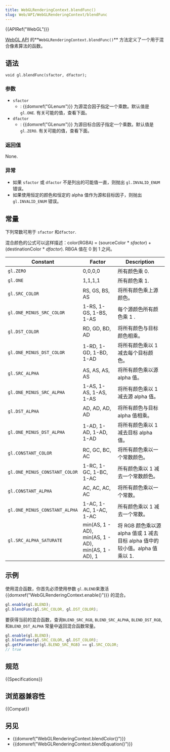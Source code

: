 ```yaml
---
title: WebGLRenderingContext.blendFunc()
slug: Web/API/WebGLRenderingContext/blendFunc
---
```


{{APIRef("WebGL")}}

[WebGL API](/zh-CN/docs/Web/API/WebGL_API) 的**`WebGLRenderingContext.blendFunc()`** 方法定义了一个用于混合像素算法的函数。

## 语法

```
void gl.blendFunc(sfactor, dfactor);
```

### 参数

- `sfactor`
  - : {{domxref("GLenum")}} 为源混合因子指定一个乘数。默认值是 `gl.ONE`. 有关可能的值，查看下面。
- `dfactor`
  - : {{domxref("GLenum")}} 为源目标合因子指定一个乘数。默认值是 `gl.ZERO`. 有关可能的值，查看下面。

### 返回值

None.

### 异常

- 如果 `sfactor` 或 `dfactor` 不是列出的可能值一直，则抛出 `gl.INVALID_ENUM` 错误。
- 如果使用恒定的颜色和恒定的 alpha 值作为源和目标因子，则抛出`gl.INVALID_ENUM` 错误。

## 常量

下列常数可用于 `sfactor` 和`dfactor`.

混合颜色的公式可以这样描述：color(RGBA) = (sourceColor \* _sfactor_) + (destinationColor \* _dfactor_). RBGA 值在 0 到 1 之间。

| Constant                      | Factor                                               | Description                                                                 |
| ----------------------------- | ---------------------------------------------------- | --------------------------------------------------------------------------- |
| `gl.ZERO`                     | 0,0,0,0                                              | 所有颜色乘 0.                                                               |
| `gl.ONE`                      | 1,1,1,1                                              | 所有颜色乘 1.                                                               |
| `gl.SRC_COLOR`                | RS, GS, BS, AS                                       | 将所有颜色乘上源颜色。                                                      |
| `gl.ONE_MINUS_SRC_COLOR`      | 1-RS, 1-GS, 1-BS, 1-AS                               | 每个源颜色所有颜色乘 1 .                                                    |
| `gl.DST_COLOR`                | RD, GD, BD, AD                                       | 将所有颜色与目标颜色相乘。                                                  |
| `gl.ONE_MINUS_DST_COLOR`      | 1-RD, 1-GD, 1-BD, 1-AD                               | 将所有颜色乘以 1 减去每个目标颜色。                                         |
| `gl.SRC_ALPHA`                | AS, AS, AS, AS                                       | 将所有颜色乘以源 alpha 值。                                                 |
| `gl.ONE_MINUS_SRC_ALPHA`      | 1-AS, 1-AS, 1-AS, 1-AS                               | 将所有颜色乘以 1 减去源 alpha 值。                                          |
| `gl.DST_ALPHA`                | AD, AD, AD, AD                                       | 将所有颜色与目标 alpha 值相乘。                                             |
| `gl.ONE_MINUS_DST_ALPHA`      | 1-AD, 1-AD, 1-AD, 1-AD                               | 将所有颜色乘以 1 减去目标 alpha 值。                                        |
| `gl.CONSTANT_COLOR`           | RC, GC, BC, AC                                       | 将所有颜色乘以一个常数颜色。                                                |
| `gl.ONE_MINUS_CONSTANT_COLOR` | 1-RC, 1-GC, 1-BC, 1-AC                               | 所有颜色乘以 1 减去一个常数颜色。                                           |
| `gl.CONSTANT_ALPHA`           | AC, AC, AC, AC                                       | 将所有颜色乘以一个常数。                                                    |
| `gl.ONE_MINUS_CONSTANT_ALPHA` | 1-AC, 1-AC, 1-AC, 1-AC                               | 所有颜色乘以 1 减去一个常数。                                               |
| `gl.SRC_ALPHA_SATURATE`       | min(AS, 1 - AD), min(AS, 1 - AD), min(AS, 1 - AD), 1 | 将 RGB 颜色乘以源 alpha 值或 1 减去目标 alpha 值中的较小值。alpha 值乘以 1. |

## 示例

使用混合函数，你首先必须使用参数 `gl.BLEND`来激活{{domxref("WebGLRenderingContext.enable()")}} 的混合。

```js
gl.enable(gl.BLEND);
gl.blendFunc(gl.SRC_COLOR, gl.DST_COLOR);
```

要获得当前的混合函数，查询`BLEND_SRC_RGB`, `BLEND_SRC_ALPHA`, `BLEND_DST_RGB`, 和`BLEND_DST_ALPHA` 常量中返回混合函数常量。

```js
gl.enable(gl.BLEND);
gl.blendFunc(gl.SRC_COLOR, gl.DST_COLOR);
gl.getParameter(gl.BLEND_SRC_RGB) == gl.SRC_COLOR;
// true
```

## 规范

{{Specifications}}

## 浏览器兼容性

{{Compat}}

## 另见

- {{domxref("WebGLRenderingContext.blendColor()")}}
- {{domxref("WebGLRenderingContext.blendEquation()")}}
